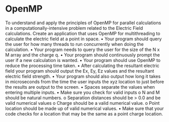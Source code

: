 # OpenMP
To understand and apply the principles of OpenMP for parallel calculations in a computationally-intensive problem related to the Electric Field calculations.
Create an application that uses OpenMP for multithreading to calculate the electric field at a point in space.
• Your program should query the user for how many threads to run concurrently when doing the calculation.
• Your program needs to query the user for the size of the N x M array and the charge q.
• Your program should continuously prompt the user if a new calculation is wanted.
• Your program should use OpenMP to reduce the processing time taken.
• After calculating the resultant electric field your program should output the Ex, Ey, Ez values and the resultant electric field strength.
• Your program should also output how long it takes in microseconds from the time the user inputs the xyz location to just before the results are output to the screen.
• Spaces separate the values when entering multiple inputs.
• Make sure you check for valid inputs
o N and M should be natural numbers.
o Separation distances should be > 0.0 and be valid numerical values
o Charge should be a valid numerical value.
o Point location should be made up of valid numerical values.
• Make sure that your code checks for a location that may be the same as a point charge location.

